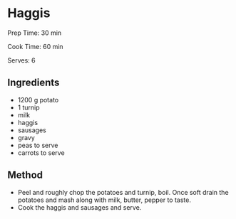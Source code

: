 # Haggis

Prep Time: 30 min

Cook Time: 60 min

Serves: 6
## Ingredients
* 1200 g potato
* 1 turnip
* milk
* haggis
* sausages
* gravy
* peas to serve
* carrots to serve


## Method
* Peel and roughly chop the potatoes and turnip, boil. Once soft drain the potatoes and mash along with milk, butter, pepper to taste.
* Cook the haggis and sausages and serve.
